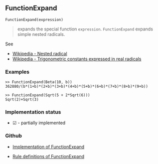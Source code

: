## FunctionExpand

```
FunctionExpand(expression) 
```

> expands the special function `expression`. `FunctionExpand` expands simple nested radicals.

See
* [Wikipedia - Nested radical](https://en.wikipedia.org/wiki/Nested_radical) 
* [Wikipedia - Trigonometric constants expressed in real radicals](https://en.wikipedia.org/wiki/Trigonometric_constants_expressed_in_real_radicals)

### Examples

```  
>> FunctionExpand(Beta(10, b))
362880/(b*(1+b)*(2+b)*(3+b)*(4+b)*(5+b)*(6+b)*(7+b)*(8+b)*(9+b))

>> FunctionExpand(Sqrt(5 + 2*Sqrt(6)))
Sqrt(2)+Sqrt(3)
```






### Implementation status

* &#x2611; - partially implemented

### Github

* [Implementation of FunctionExpand](https://github.com/axkr/symja_android_library/blob/master/symja_android_library/matheclipse-core/src/main/java/org/matheclipse/core/reflection/system/FunctionExpand.java#L63) 

* [Rule definitions of FunctionExpand](https://github.com/axkr/symja_android_library/blob/master/symja_android_library/rules/FunctionExpandRules.m) 
